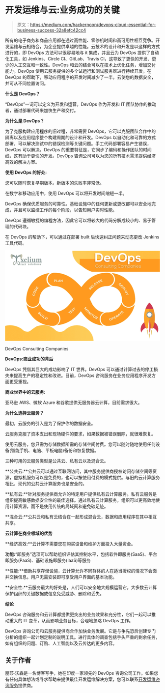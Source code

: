 # 开发运维与云:业务成功的关键

> 原文：<https://medium.com/hackernoon/devops-cloud-essential-for-business-success-32a8efc42cc4>

所有的电子商务和商品应用都在通过高性能、零停机时间和高可用性相互竞争。开发运维与云相结合，为企业提供卓越的性能。云技术的设计和开发是以这样的方式进行的，即 DevOps 方法可以很容易地与 it 集成，并且云为 DevOps 提供了自动化工具，如 Jenkins、Circle CI、GitLab、Travis CI，这导致了更快的开发、更少的人工交互和一致性。DevOps 和云的结合可以在技术上优化任务，增加交付能力。DevOps 使用云服务提供的多个试运行和测试服务器进行持续开发。在 DevOps 的帮助下，移动应用程序的开发时间减少了一半。云使您的数据安全，并可从不同位置访问。

**什么是 DevOps？**

“DevOps”一词可以定义为开发和运营。DevOps 作为开发和 IT 团队协作的推动者，通过部署代码来加快生产和交付。

**为什么是 DevOps？**

为了克服构建应用程序的旧过程，非常需要 DevOps，它可以克服团队合作中的隔离以及应用程序整个构建周期的设计和开发。DevOps 以自动化和可靠的方式部署，可以解决测试中的错误检测等关键问题。手工代码部署容易产生错误，DevOps 可以解决。DevOps 的重要特征是，它同步了编码和操作团队的时间线，这有助于更快的开发。DevOps 咨询公司可以为您的所有技术需求提供经济高效的解决方案。

**使用 DevOps 的好处:**

您可以随时恢复早期版本。新版本的失败率非常低。

在数字和移动应用中，使用 DevOps 可以将开发时间缩短一半。

DevOps 确保优质服务的可靠性。基础设施中的任何更新或更改都可以安全地完成，并且可以监控工作的每个阶段，以告知用户实时性能。

DevOps 遵循敏捷的编程方法，因此它可以将较大的代码分解成较小的、易于管理的代码块。

在 DevOps 的帮助下，可以通过在部署 built 后快速纠正问题来动态更改 Jenkins 工具代码。

![](img/0d35dabd122c8ae4bcbdef92a99bb14e.png)

DevOps Consulting Companies

**DevOps:商业成功的背后**

DevOps 凭借其巨大的成功影响了 IT 世界。DevOps 可以通过计算过去的停工损失来提高生产的稳定性和改进。目前，DevOps 咨询服务在业务应用程序开发方面更受重视。

**商业世界中的云服务:**

亚马逊 AWS、微软 Azure 和谷歌提供无服务器云计算，目前需求很大。

**为什么选择云服务？**

最初，云服务的引入是为了保护你的数据安全。

云服务克服了资本支出和现场硬件的要求，如果数据被错误删除，就很难恢复。

使用云服务，您只需为存储数据所需的存储空间付费。您可以随时随地使用任何设备(智能手机、电脑、平板电脑)备份和恢复数据。

三种可用的云服务类型是公共云、私有云以及混合云。

**公共云:**公共云可以通过互联网访问，其中服务提供商授权访问存储空间等资源，虚拟机服务可以是免费的，也可以按使用付费的模式提供。与旧的云计算服务相比，现代的公共云计算服务也是安全的。

**私有云:**针对服务提供商允许的特定用户提供私有云计算服务。私有云服务是组织提高敏感数据安全性的最佳选择。通过私有云计算服务，组织可以更高效地使用计算资源，而不是使用传统的局域网和避免碳足迹。

**混合云:**公共云和私有云结合在一起形成混合云，数据和应用程序在其中相互共享。

**云计算在商业领域的优势**

**经济高效:**云计算不需要您在购买设备和维护方面投入大量资金。

**功能:**“即服务”选项可以帮助组织评估其控制水平，包括软件即服务(SaaS)、平台即服务(PaaS)、基础设施即服务(IaaS)等服务

**性能:**借助共享存储设施，云计算允许不同群体的人在适当授权的情况下会面并交换信息。用户无需安装即可享受用户界面的基本功能。

**安全性:**云服务最大的好处是，人们可以安全地大规模运营它。大多数云计算保护组织的关键数据或信息免受威胁、删除和丢失。

**结论**

DevOps 咨询服务和云计算都提供更突出的业务效果和充分性，它们一起可以推动重大的 IT 变革，从而影响业务目标，合理地忽略 DevOps 工作。

DevOps 咨询公司和云服务提供商合作加快业务发展。它是与争先恐后创建专门分析的组织一起计划定制的说明工具。进行具体的调查包括手头严重的剩余任务，如有组织的问题、订购、人工智能以及云传达的更多内容。

## 关于作者

丽莎·沃森是一名博客写手，她在印度一家领先的 DevOps 咨询公司工作。如果您有任何具体想法或寻求帮助来提供最佳开发运维解决方案，您可以联系[开发运维咨询服务](mailto:sales@xeliumtech.com)提供商。